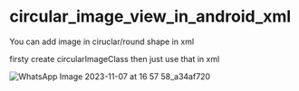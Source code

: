 # circular_image_view_in_android_xml
You can add image in ciruclar/round shape in xml

firsty create circularImageClass then just use that in xml 


![WhatsApp Image 2023-11-07 at 16 57 58_a34af720](https://github.com/Avi-Suryawanshi/circular_image_view_in_android_xml/assets/39695793/7f8d2f21-bdae-49d7-b30e-8f53274e0bd0)

